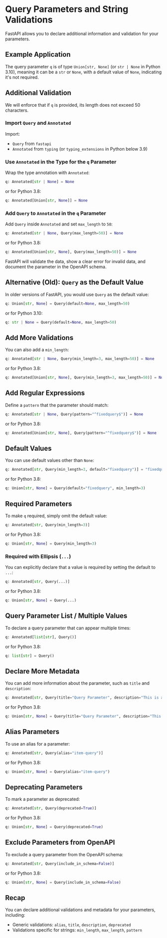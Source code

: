 # Query Parameters and String Validations

FastAPI allows you to declare additional information and validation for your parameters.

## Example Application

The query parameter `q` is of type `Union[str, None]` (or `str | None` in Python 3.10), meaning it can be a `str` or `None`, with a default value of `None`, indicating it's not required.

## Additional Validation

We will enforce that if `q` is provided, its length does not exceed 50 characters.

### Import `Query` and `Annotated`

Import:
- `Query` from `fastapi`
- `Annotated` from `typing` (or `typing_extensions` in Python below 3.9)

### Use `Annotated` in the Type for the `q` Parameter

Wrap the type annotation with `Annotated`:

```Python
q: Annotated[str | None] = None
```

or for Python 3.8:

```Python
q: Annotated[Union[str, None]] = None
```

### Add `Query` to `Annotated` in the `q` Parameter

Add `Query` inside `Annotated` and set `max_length` to `50`:

```Python
q: Annotated[str | None, Query(max_length=50)] = None
```

or for Python 3.8:

```Python
q: Annotated[Union[str, None], Query(max_length=50)] = None
```

FastAPI will validate the data, show a clear error for invalid data, and document the parameter in the OpenAPI schema.

## Alternative (Old): `Query` as the Default Value

In older versions of FastAPI, you would use `Query` as the default value:

```Python
q: Union[str, None] = Query(default=None, max_length=50)
```

or for Python 3.10:

```Python
q: str | None = Query(default=None, max_length=50)
```

## Add More Validations

You can also add a `min_length`:

```Python
q: Annotated[str | None, Query(min_length=3, max_length=50)] = None
```

or for Python 3.8:

```Python
q: Annotated[Union[str, None], Query(min_length=3, max_length=50)] = None
```

## Add Regular Expressions

Define a `pattern` that the parameter should match:

```Python
q: Annotated[str | None, Query(pattern="^fixedquery$")] = None
```

or for Python 3.8:

```Python
q: Annotated[Union[str, None], Query(pattern="^fixedquery$")] = None
```

## Default Values

You can use default values other than `None`:

```Python
q: Annotated[str, Query(min_length=3, default="fixedquery")] = "fixedquery"
```

or for Python 3.8:

```Python
q: Union[str, None] = Query(default="fixedquery", min_length=3)
```

## Required Parameters

To make `q` required, simply omit the default value:

```Python
q: Annotated[str, Query(min_length=3)]
```

or for Python 3.8:

```Python
q: Union[str, None] = Query(min_length=3)
```

### Required with Ellipsis (`...`)

You can explicitly declare that a value is required by setting the default to `...`:

```Python
q: Annotated[str, Query(...)]
```

or for Python 3.8:

```Python
q: Union[str, None] = Query(...)
```

## Query Parameter List / Multiple Values

To declare a query parameter that can appear multiple times:

```Python
q: Annotated[list[str], Query()]
```

or for Python 3.8:

```Python
q: list[str] = Query()
```

## Declare More Metadata

You can add more information about the parameter, such as `title` and `description`:

```Python
q: Annotated[str, Query(title="Query Parameter", description="This is a query parameter.")]
```

or for Python 3.8:

```Python
q: Union[str, None] = Query(title="Query Parameter", description="This is a query parameter.")
```

## Alias Parameters

To use an alias for a parameter:

```Python
q: Annotated[str, Query(alias="item-query")]
```

or for Python 3.8:

```Python
q: Union[str, None] = Query(alias="item-query")
```

## Deprecating Parameters

To mark a parameter as deprecated:

```Python
q: Annotated[str, Query(deprecated=True)]
```

or for Python 3.8:

```Python
q: Union[str, None] = Query(deprecated=True)
```

## Exclude Parameters from OpenAPI

To exclude a query parameter from the OpenAPI schema:

```Python
q: Annotated[str, Query(include_in_schema=False)]
```

or for Python 3.8:

```Python
q: Union[str, None] = Query(include_in_schema=False)
```

## Recap

You can declare additional validations and metadata for your parameters, including:
- Generic validations: `alias`, `title`, `description`, `deprecated`
- Validations specific for strings: `min_length`, `max_length`, `pattern`